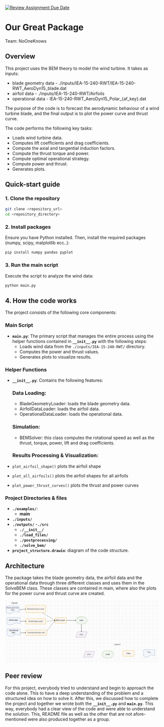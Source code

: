 [![Review Assignment Due Date](https://classroom.github.com/assets/deadline-readme-button-22041afd0340ce965d47ae6ef1cefeee28c7c493a6346c4f15d667ab976d596c.svg)](https://classroom.github.com/a/zjSXGKeR)
# Our Great Package

Team: NoOneKnows

## Overview

This project uses the BEM theory to model the wind turbine. It takes as inputs:
 - blade geometry data - ./inputs/IEA-15-240-RWT/IEA-15-240-RWT_AeroDyn15_blade.dat
 - airfoil data - ./inputs/IEA-15-240-RWT/Airfoils
 - operational data - IEA-15-240-RWT_AeroDyn15_Polar_{af_key}.dat

The purpose of the code is to forecast the aerodynamic behaviour of a wind turbine blade, and the final output is to plot the power curve and thrust curve.


The code performs the following key tasks:
- Loads wind turbine data.
- Computes lift coefficients and drag coefficients.
- Compute the axial and tangential induction factors.
- Compute the thrust torque and power.
- Compute optimal operational strategy.
- Compute power and thrust.
- Generates plots.

## Quick-start guide

### 1. Clone the repository
```sh
git clone <repository_url>
cd <repository_directory>
```

### 2. Install packages
Ensure you have Python installed. Then, install the required packages (numpy, scipy, matplotlib ecc..):

```sh
pip install numpy pandas pyplot
```

### 3. Run the main script
Execute the script to analyze the wind data:
```sh
python main.py
```
## 4. How the code works

The project consists of the following core components:

### **Main Script**
- **`main.py`**: The primary script that manages the entire process using the helper functions contained in **`__init__.py`** with the following steps:
  - Loads wind data from the `./inputs/IEA-15-240-RWT/` directory.
  - Computes the power and thrust values.
  - Generates plots to visualize results.

### **Helper Functions**
- **`__init__.py`**: Contains the following features:

  ### Data Loading:
  - BladeGeometryLoader: loads the blade geometry data.
  - AirfoilDataLoader: loads the airfoil data. 
  - OperationalDataLoader: loads the operational data. 

  ### Simulation:
  - BEMSolver: this class computes the rotational speed as well as the thrust, torque, power, lift and drag coefficients.

  ### Results Processing & Visualization:
- `plot_airfoil_shape()` plots the airfoil shape
- `plot_all_airfoils()` plots the airfoil shapes for all airfoils
- `plot_power_thrust_curves()` plots the thrust and power curves 


### **Project Directories & files**
- **`./examples/`**: 
    - **main** 
- **`./inputs/`**
- **`./outputs/`** 
-**`./src`**
    - **`./__init__/`**
    - **`./load_files/`**
    - **`./postprocessing/`**
    - **`./solve_bem/`**
- **`project_structure.drawio`**: diagram of the code structure.


## Architecture

The package takes the blade geometry data, the airfoil data and the operational data through three different classes and uses them in the SolveBEM class. These classes are contained in main, where also the plots for the power curve and thrust curve are created.  

![alt text](image.png)

## Peer review

For this project, everybody tried to understand and begin to approach the code alone. This to have a deep understanding of the problem and a structured idea on how to solve it. 
After this, we discussed how to complete the project and together we wrote both the **`__init__.py`** and **`main.py`**. This way, everybody had a clear view of the 
code and were able to understand the solution.
This, README file as well as the other that are not afore-mentioned were also produced together as a group.
